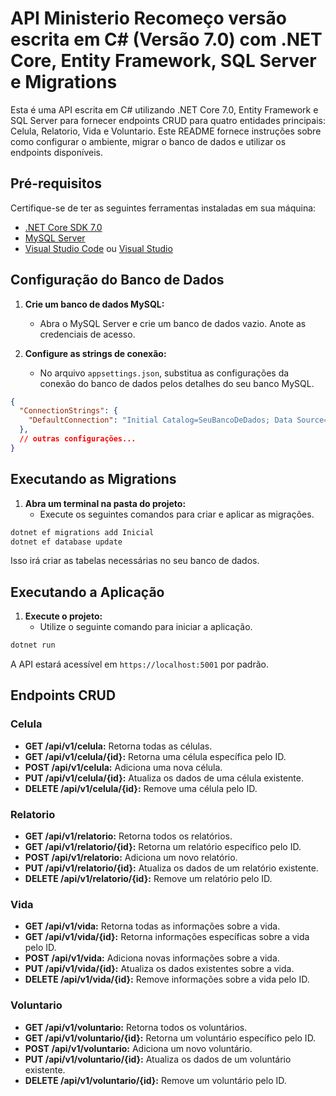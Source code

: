 # API Ministerio Recomeço versão escrita em C# (Versão 7.0) com .NET Core, Entity Framework, SQL Server e Migrations

Esta é uma API escrita em C# utilizando .NET Core 7.0, Entity Framework e SQL Server para fornecer endpoints CRUD para quatro entidades principais: Celula, Relatorio, Vida e Voluntario. Este README fornece instruções sobre como configurar o ambiente, migrar o banco de dados e utilizar os endpoints disponíveis.

## Pré-requisitos

Certifique-se de ter as seguintes ferramentas instaladas em sua máquina:

- [.NET Core SDK 7.0](https://dotnet.microsoft.com/download)
- [MySQL Server](https://www.microsoft.com/pt-br/sql-server/sql-server-downloads)
- [Visual Studio Code](https://code.visualstudio.com/) ou [Visual Studio](https://visualstudio.microsoft.com/)

## Configuração do Banco de Dados

1. **Crie um banco de dados MySQL:**
   - Abra o MySQL Server e crie um banco de dados vazio. Anote as credenciais de acesso.

2. **Configure as strings de conexão:**
   - No arquivo `appsettings.json`, substitua as configurações da conexão do banco de dados pelos detalhes do seu banco MySQL.

```json
{
  "ConnectionStrings": {
    "DefaultConnection": "Initial Catalog=SeuBancoDeDados; Data Source=localhost; Persist Security Info=True; User Id=SeuUsuario; Password=SuaSenha; TrustServerCertificate=True; Trusted_Connection=True; MultipleActiveResultSets=True"
  },
  // outras configurações...
}
```

## Executando as Migrations

1. **Abra um terminal na pasta do projeto:**
   - Execute os seguintes comandos para criar e aplicar as migrações.

```bash
dotnet ef migrations add Inicial
dotnet ef database update
```

Isso irá criar as tabelas necessárias no seu banco de dados.

## Executando a Aplicação

1. **Execute o projeto:**
   - Utilize o seguinte comando para iniciar a aplicação.

```bash
dotnet run
```

A API estará acessível em `https://localhost:5001` por padrão.

## Endpoints CRUD

### Celula

- **GET /api/v1/celula:** Retorna todas as células.
- **GET /api/v1/celula/{id}:** Retorna uma célula específica pelo ID.
- **POST /api/v1/celula:** Adiciona uma nova célula.
- **PUT /api/v1/celula/{id}:** Atualiza os dados de uma célula existente.
- **DELETE /api/v1/celula/{id}:** Remove uma célula pelo ID.

### Relatorio

- **GET /api/v1/relatorio:** Retorna todos os relatórios.
- **GET /api/v1/relatorio/{id}:** Retorna um relatório específico pelo ID.
- **POST /api/v1/relatorio:** Adiciona um novo relatório.
- **PUT /api/v1/relatorio/{id}:** Atualiza os dados de um relatório existente.
- **DELETE /api/v1/relatorio/{id}:** Remove um relatório pelo ID.

### Vida

- **GET /api/v1/vida:** Retorna todas as informações sobre a vida.
- **GET /api/v1/vida/{id}:** Retorna informações específicas sobre a vida pelo ID.
- **POST /api/v1/vida:** Adiciona novas informações sobre a vida.
- **PUT /api/v1/vida/{id}:** Atualiza os dados existentes sobre a vida.
- **DELETE /api/v1/vida/{id}:** Remove informações sobre a vida pelo ID.

### Voluntario

- **GET /api/v1/voluntario:** Retorna todos os voluntários.
- **GET /api/v1/voluntario/{id}:** Retorna um voluntário específico pelo ID.
- **POST /api/v1/voluntario:** Adiciona um novo voluntário.
- **PUT /api/v1/voluntario/{id}:** Atualiza os dados de um voluntário existente.
- **DELETE /api/v1/voluntario/{id}:** Remove um voluntário pelo ID.
